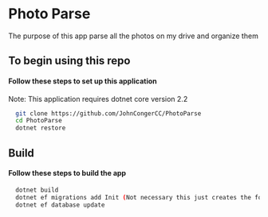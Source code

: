 # Photo Parse
The purpose of this app parse all the photos on my drive and organize them

## To begin using this repo 
#### Follow these steps to set up this application
Note: This application requires dotnet core version 2.2
``` bash
  git clone https://github.com/JohnCongerCC/PhotoParse
  cd PhotoParse
  dotnet restore
```

## Build 
#### Follow these steps to build the app 
``` bash
  dotnet build
  dotnet ef migrations add Init (Not necessary this just creates the folder `Migrations`)
  dotnet ef database update
 ```

